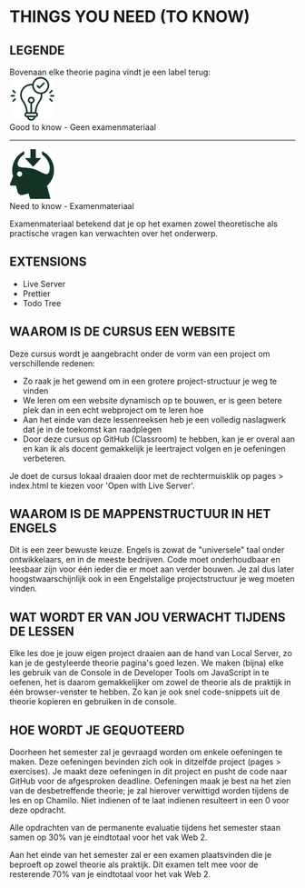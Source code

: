 # THINGS YOU NEED (TO KNOW)

## LEGENDE
Bovenaan elke theorie pagina vindt je een label terug:  
![Good to know](../imgs/good-to-know.png)  
 Good to know - Geen examenmateriaal    

 ---
![Need to know](../imgs/need-to-know.png)  
 Need to know - Examenmateriaal  

Examenmateriaal betekend dat je op het examen zowel theoretische als practische vragen kan verwachten over het onderwerp.

## EXTENSIONS 
- Live Server
- Prettier
- Todo Tree

## WAAROM IS DE CURSUS EEN WEBSITE
Deze cursus wordt je aangebracht onder de vorm van een project om verschillende redenen:
- Zo raak je het gewend om in een grotere project-structuur je weg te vinden
- We leren om een website dynamisch op te bouwen, er is geen betere plek dan in een echt webproject om te leren hoe
- Aan het einde van deze lessenreeksen heb je een volledig naslagwerk dat je in de toekomst kan raadplegen
- Door deze cursus op GitHub (Classroom) te hebben, kan je er overal aan en kan ik als docent gemakkelijk je leertraject volgen en je oefeningen verbeteren.

Je doet de cursus lokaal draaien door met de rechtermuisklik op pages > index.html te kiezen voor 'Open with Live Server'.

## WAAROM IS DE MAPPENSTRUCTUUR IN HET ENGELS   
Dit is een zeer bewuste keuze.
Engels is zowat de "universele" taal onder ontwikkelaars, en in de meeste bedrijven.
Code moet onderhoudbaar en leesbaar zijn voor één ieder die er moet aan verder bouwen.
Je zal dus later hoogstwaarschijnlijk ook in een Engelstalige projectstructuur je weg moeten vinden.

## WAT WORDT ER VAN JOU VERWACHT TIJDENS DE LESSEN
Elke les doe je jouw eigen project draaien aan de hand van Local Server, zo kan je de gestyleerde theorie pagina's goed lezen.
We maken (bijna) elke les gebruik van de Console in de Developer Tools om JavaScript in te oefenen, het is daarom gemakkelijker
om zowel de theorie als de praktijk in één browser-venster te hebben. Zo kan je ook snel code-snippets uit de theorie kopieren en gebruiken in de console.

## HOE WORDT JE GEQUOTEERD
Doorheen het semester zal je gevraagd worden om enkele oefeningen te maken.
Deze oefeningen bevinden zich ook in ditzelfde project (pages > exercises).
Je maakt deze oefeningen in dit project en pusht de code naar GitHub voor de afgesproken deadline.
Oefeningen maak je best na het zien van de desbetreffende theorie; je zal hierover verwittigd worden tijdens de les en op Chamilo.
Niet indienen of te laat indienen resulteert in een 0 voor deze opdracht.

Alle opdrachten van de permanente evaluatie tijdens het semester staan samen op 30% van je eindtotaal voor het vak Web 2.

Aan het einde van het semester zal er een examen plaatsvinden die je beproeft op zowel theorie als praktijk.
Dit examen telt mee voor de resterende 70% van je eindtotaal voor het vak Web 2.